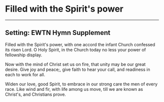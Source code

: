 # Filled with the Spirit's power

***

## Setting: EWTN Hymn Supplement

Filled with the Spirit's power, with one accord
the infant Church confessed its risen Lord.
O Holy Spirit, in the Church today
no less your power of fellowship display.

Now with the mind of Christ set us on fire,
that unity may be our great desire.
Give joy and peace;, give faith to hear your call,
and readiness in each to work for all.

Widen our love, good Spirit, to embrace
in our strong care the men of every race.
Like wind and fir, with life among us move,
till we are known as Christ's, and Christians prove.